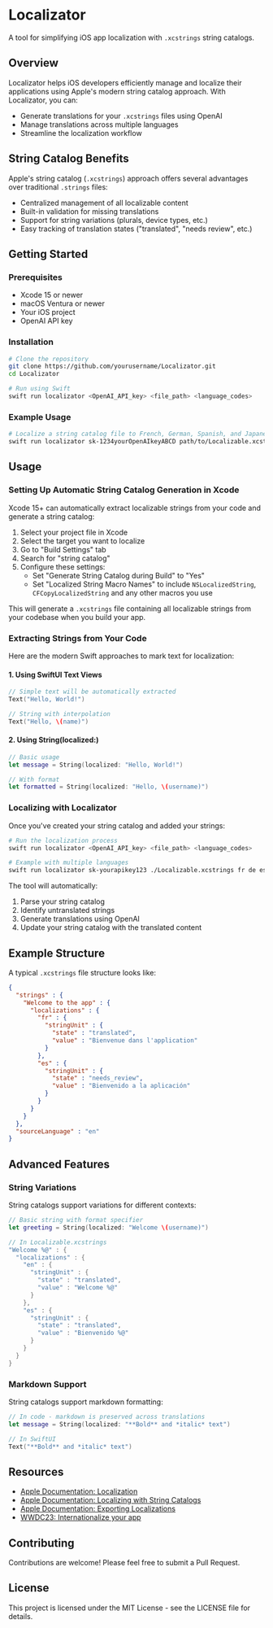 # Localizator

A tool for simplifying iOS app localization with `.xcstrings` string catalogs.

## Overview

Localizator helps iOS developers efficiently manage and localize their applications using Apple's modern string catalog approach. With Localizator, you can:

- Generate translations for your `.xcstrings` files using OpenAI
- Manage translations across multiple languages
- Streamline the localization workflow

## String Catalog Benefits

Apple's string catalog (`.xcstrings`) approach offers several advantages over traditional `.strings` files:

- Centralized management of all localizable content
- Built-in validation for missing translations
- Support for string variations (plurals, device types, etc.)
- Easy tracking of translation states ("translated", "needs review", etc.)

## Getting Started

### Prerequisites

- Xcode 15 or newer
- macOS Ventura or newer
- Your iOS project
- OpenAI API key

### Installation

```bash
# Clone the repository
git clone https://github.com/yourusername/Localizator.git
cd Localizator

# Run using Swift
swift run localizator <OpenAI_API_key> <file_path> <language_codes>
```

### Example Usage

```bash
# Localize a string catalog file to French, German, Spanish, and Japanese
swift run localizator sk-1234yourOpenAIkeyABCD path/to/Localizable.xcstrings fr de es jp
```

## Usage

### Setting Up Automatic String Catalog Generation in Xcode

Xcode 15+ can automatically extract localizable strings from your code and generate a string catalog:

1. Select your project file in Xcode
2. Select the target you want to localize
3. Go to "Build Settings" tab
4. Search for "string catalog"
5. Configure these settings:
   - Set "Generate String Catalog during Build" to "Yes"
   - Set "Localized String Macro Names" to include `NSLocalizedString`, `CFCopyLocalizedString` and any other macros you use

This will generate a `.xcstrings` file containing all localizable strings from your codebase when you build your app.

### Extracting Strings from Your Code

Here are the modern Swift approaches to mark text for localization:

#### 1. Using SwiftUI Text Views

```swift
// Simple text will be automatically extracted
Text("Hello, World!")

// String with interpolation
Text("Hello, \(name)")
```

#### 2. Using String(localized:)

```swift
// Basic usage
let message = String(localized: "Hello, World!")

// With format
let formatted = String(localized: "Hello, \(username)")
```

### Localizing with Localizator

Once you've created your string catalog and added your strings:

```bash
# Run the localization process
swift run localizator <OpenAI_API_key> <file_path> <language_codes>

# Example with multiple languages
swift run localizator sk-yourapikey123 ./Localizable.xcstrings fr de es jp
```

The tool will automatically:
1. Parse your string catalog
2. Identify untranslated strings
3. Generate translations using OpenAI
4. Update your string catalog with the translated content

## Example Structure

A typical `.xcstrings` file structure looks like:

```json
{
  "strings" : {
    "Welcome to the app" : {
      "localizations" : {
        "fr" : {
          "stringUnit" : {
            "state" : "translated",
            "value" : "Bienvenue dans l'application"
          }
        },
        "es" : {
          "stringUnit" : {
            "state" : "needs_review",
            "value" : "Bienvenido a la aplicación"
          }
        }
      }
    }
  },
  "sourceLanguage" : "en"
}
```

## Advanced Features

### String Variations

String catalogs support variations for different contexts:

```swift
// Basic string with format specifier
let greeting = String(localized: "Welcome \(username)")

// In Localizable.xcstrings
"Welcome %@" : {
  "localizations" : {
    "en" : {
      "stringUnit" : {
        "state" : "translated",
        "value" : "Welcome %@"
      }
    },
    "es" : {
      "stringUnit" : {
        "state" : "translated",
        "value" : "Bienvenido %@"
      }
    }
  }
}
```

### Markdown Support

String catalogs support markdown formatting:

```swift
// In code - markdown is preserved across translations
let message = String(localized: "**Bold** and *italic* text")

// In SwiftUI
Text("**Bold** and *italic* text")
```

## Resources

- [Apple Documentation: Localization](https://developer.apple.com/documentation/Xcode/localization)
- [Apple Documentation: Localizing with String Catalogs](https://developer.apple.com/documentation/xcode/localizing-and-varying-text-with-a-string-catalog#Localize-your-apps-text)
- [Apple Documentation: Exporting Localizations](https://developer.apple.com/documentation/xcode/exporting-localizations)
- [WWDC23: Internationalize your app](https://developer.apple.com/videos/play/wwdc2023/10155/)

## Contributing

Contributions are welcome! Please feel free to submit a Pull Request.

## License

This project is licensed under the MIT License - see the LICENSE file for details.
